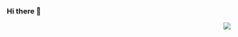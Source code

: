### Hi there 👋
<img align="right" src="https://github-readme-stats.vercel.app/api?username=codeeagle&show_icons=true&icon_color=000000&text_color=000000&bg_color=ffffff&hide_title=false&title_color=000000" />

<!--
**CodeEagle/CodeEagle** is a ✨ _special_ ✨ repository because its `README.md` (this file) appears on your GitHub profile.

Here are some ideas to get you started:

- 🔭 I’m currently working on ...
- 🌱 I’m currently learning ...
- 👯 I’m looking to collaborate on ...
- 🤔 I’m looking for help with ...
- 💬 Ask me about ...
- 📫 How to reach me: ...
- 😄 Pronouns: ...
- ⚡ Fun fact: ...
-->
